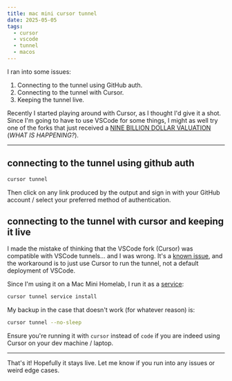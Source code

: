 ```yaml
---
title: mac mini cursor tunnel
date: 2025-05-05
tags:
  - cursor
  - vscode
  - tunnel
  - macos
---
```

I ran into some issues:

1. Connecting to the tunnel using GitHub auth.
2. Connecting to the tunnel with Cursor.
3. Keeping the tunnel live.

Recently I started playing around with Cursor, as I thought I'd give it a shot. Since I'm going to have to use VSCode for some things, I might as well try one of the forks that just received a [NINE BILLION DOLLAR VALUATION](https://news.ycombinator.com/item?id=43895516) (*WHAT IS HAPPENING?*). 

---

## connecting to the tunnel using github auth

```bash
cursor tunnel
```

Then click on any link produced by the output and sign in with your GitHub account / select your preferred method of authentication.
## connecting to the tunnel with cursor and keeping it live

I made the mistake of thinking that the VSCode fork (Cursor) was compatible with VSCode tunnels... and I was wrong. It's a [known issue](https://github.com/getcursor/cursor/issues/1191), and the workaround is to just use Cursor to run the tunnel, not a default deployment of VSCode. 

Since I'm using it on a Mac Mini Homelab, I run it as a [service](https://code.visualstudio.com/docs/remote/tunnels#_how-can-i-ensure-i-keep-my-tunnel-running):

```bash
cursor tunnel service install
```

My backup in the case that doesn't work (for whatever reason) is:

```bash
cursor tunnel --no-sleep
```

Ensure you're running it with `cursor` instead of `code` if you are indeed using Cursor on your dev machine / laptop.

---

That's it! Hopefully it stays live. Let me know if you run into any issues or weird edge cases.
